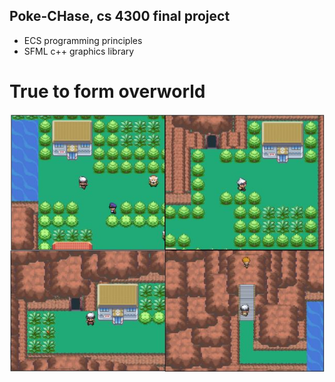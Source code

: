 ## Poke-CHase, cs 4300 final project
- ECS programming principles
- SFML c++ graphics library
# True to form overworld
![](images/overworld.JPG)
